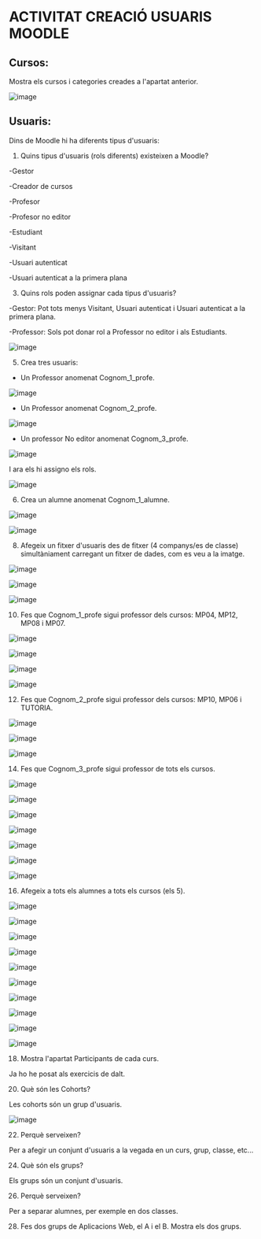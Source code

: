 # ACTIVITAT CREACIÓ USUARIS MOODLE

## Cursos:

Mostra els cursos i categories creades a l'apartat anterior.

![image](https://user-images.githubusercontent.com/114162341/207894642-5965ec6f-3262-4ffa-bddb-594afbdcbdf6.png)


## Usuaris:

Dins de Moodle hi ha diferents tipus d'usuaris:

1. Quins tipus d'usuaris (rols diferents) existeixen a Moodle?

-Gestor

-Creador de cursos

-Profesor

-Profesor no editor

-Estudiant

-Visitant

-Usuari autenticat

-Usuari autenticat a la primera plana

3. Quins rols poden assignar cada tipus d'usuaris?

-Gestor: Pot tots menys Visitant, Usuari autenticat i Usuari autenticat a la primera plana.

-Professor: Sols pot donar rol a Professor no editor i als Estudiants.

![image](https://user-images.githubusercontent.com/114162341/207897202-fab8cb5e-981e-482d-acdd-8ee20f3f87a3.png)

5. Crea tres usuaris:
  - Un Professor anomenat Cognom_1_profe.

![image](https://user-images.githubusercontent.com/114162341/207898163-36e6f142-48ba-48fe-81e0-6ee7c1e147fe.png)

  - Un Professor anomenat Cognom_2_profe.
  
  ![image](https://user-images.githubusercontent.com/114162341/207898560-33764958-82ad-4ac6-9bca-69d0fdb891cd.png)

  
  - Un professor No editor anomenat Cognom_3_profe.
  
  ![image](https://user-images.githubusercontent.com/114162341/207899007-927a7218-acab-404a-8c5c-aef9956b2c68.png)

  I ara els hi assigno els rols.
  
  ![image](https://user-images.githubusercontent.com/114162341/207901513-4a56297d-f036-410b-9683-50100e981925.png)

  
6.  Crea un alumne anomenat Cognom_1_alumne.

![image](https://user-images.githubusercontent.com/114162341/207904178-19f4e3fc-67f8-4fdf-a945-3462eac38f99.png)

![image](https://user-images.githubusercontent.com/114162341/207904363-b9b4fb74-db0f-43b4-ad78-67c2755a8fd3.png)

8.  Afegeix un fitxer d'usuaris des de fitxer (4 companys/es de classe) simultàniament carregant un fitxer de dades, com es veu a la imatge.

![image](https://user-images.githubusercontent.com/114162341/207906922-dcaa830d-7b6a-4130-bb03-d23b75dce4fc.png)


![image](https://user-images.githubusercontent.com/114162341/207906852-2136a277-38dc-48e1-8484-21ca52d82e34.png)

![image](https://user-images.githubusercontent.com/114162341/207906985-9e9b8f72-db8f-4529-b00f-50dba1e74b26.png)


10. Fes que Cognom_1_profe sigui professor dels cursos: MP04, MP12, MP08 i MP07.

![image](https://user-images.githubusercontent.com/114162341/212098916-058cd7a7-366e-4a67-a7eb-2eea26a21f60.png)

![image](https://user-images.githubusercontent.com/114162341/212098668-9cf99d04-46ef-4456-abd2-d0737329bd3f.png)

![image](https://user-images.githubusercontent.com/114162341/212099235-3e5fd9b6-4246-4612-8b4f-a4227ae5b79f.png)

![image](https://user-images.githubusercontent.com/114162341/212099678-d869dfea-9d47-4c92-a95f-18faeb848ab2.png)


12. Fes que Cognom_2_profe sigui professor dels cursos: MP10, MP06 i TUTORIA.

![image](https://user-images.githubusercontent.com/114162341/212100020-339d3fcd-4507-46be-85e8-c59eb083d1fe.png)

![image](https://user-images.githubusercontent.com/114162341/212100139-508e2ced-7f14-4b29-ae90-f17c5706be86.png)

![image](https://user-images.githubusercontent.com/114162341/212100226-adbf54f1-bcd4-4c2d-9c57-e04c5dad4d2b.png)


14. Fes que Cognom_3_profe sigui professor de tots els cursos.

![image](https://user-images.githubusercontent.com/114162341/212105455-959e9093-403d-4412-ac3b-3ec7c1d3dfdc.png)

![image](https://user-images.githubusercontent.com/114162341/212105643-914c001f-a3a1-4e7f-822b-529df20d1937.png)

![image](https://user-images.githubusercontent.com/114162341/212105846-fe44a915-cf9c-4904-9eee-3605176655f4.png)

![image](https://user-images.githubusercontent.com/114162341/212106338-04aed6f3-1884-40ca-82fe-62243ebc95fd.png)

![image](https://user-images.githubusercontent.com/114162341/212106498-0c7a6f3e-a4ee-4a43-bab3-c6f3e32584a8.png)

![image](https://user-images.githubusercontent.com/114162341/212106622-63dbd511-9e5d-4dce-abe8-4b7d97f7488e.png)

![image](https://user-images.githubusercontent.com/114162341/212106836-30533743-02cc-43fb-aab9-03815fe910a3.png)

16. Afegeix a tots els alumnes a tots els cursos (els 5).

![image](https://user-images.githubusercontent.com/114162341/212107947-3b0110e0-5b83-42f3-85c5-d9f6d7cf90fb.png)

![image](https://user-images.githubusercontent.com/114162341/212107992-68acf2ec-d25d-442a-bf03-b380559d0e0a.png)

![image](https://user-images.githubusercontent.com/114162341/212108282-fc610882-1d2e-407e-82a2-4a28eb1475b3.png)

![image](https://user-images.githubusercontent.com/114162341/212108339-1db49108-d541-4d08-b3f3-8e6d54c6944a.png)

![image](https://user-images.githubusercontent.com/114162341/212108550-576acab0-d3d8-452f-9a7a-d31c8d3843a5.png)

![image](https://user-images.githubusercontent.com/114162341/212108652-0351a605-aeb9-4632-91f3-75e6bf598378.png)

![image](https://user-images.githubusercontent.com/114162341/212108768-1bd5627f-6701-40bc-a8e4-68dc473e9c52.png)

![image](https://user-images.githubusercontent.com/114162341/212108854-b103c477-8ab9-4a13-aa35-502f20bc77df.png)

![image](https://user-images.githubusercontent.com/114162341/212109026-56dc68d1-5fb5-47d6-93ca-5a466a087822.png)

![image](https://user-images.githubusercontent.com/114162341/212109118-c5274b66-c9a2-4143-9188-c72aab51348a.png)


18. Mostra l'apartat Participants de cada curs.

Ja ho he posat als exercicis de dalt.

20. Què són les Cohorts? 

Les cohorts són un grup d'usuaris.

![image](https://user-images.githubusercontent.com/114162341/212109921-c2719c65-472f-4c12-9458-c2a429dd6998.png)

22. Perquè serveixen?

Per a afegir un conjunt d'usuaris a la vegada en un curs, grup, classe, etc...

24. Què són els grups?

Els grups són un conjunt d'usuaris.

26. Perquè serveixen?

Per a separar alumnes, per exemple en dos classes.

28. Fes dos grups de Aplicacions Web, el A i el B. Mostra els dos grups.

